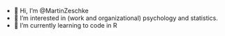 - 👋 Hi, I’m @MartinZeschke
- 👀 I’m interested in (work and organizational) psychology and statistics.
- 🌱 I’m currently learning to code in R
